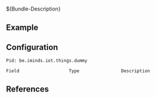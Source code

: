 # 

${Bundle-Description}

## Example

## Configuration

	Pid: be.iminds.iot.things.dummy
	
	Field					Type				Description
		
	
## References

